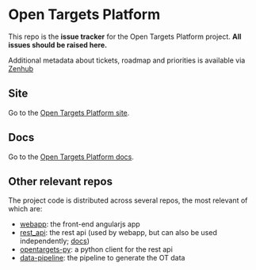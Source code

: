# Open Targets Platform
This repo is the **issue tracker** for the Open Targets Platform project. **All issues should be raised here.**

Additional metadata about tickets, roadmap and priorities is available via [Zenhub](https://www.zenhub.com)

## Site
Go to the [Open Targets Platform site](https://www.targetvalidation.org/).

## Docs
Go to the [Open Targets Platform docs](https://docs.targetvalidation.org/).

## Other relevant repos
The project code is distributed across several repos, the most relevant of which are:
* [webapp](https://github.com/opentargets/webapp): the front-end angularjs app
* [rest_api](https://github.com/opentargets/rest_api): the rest api (used by webapp, but can also be used independently; [docs](http://api.opentargets.io/v3/platform/docs))
* [opentargets-py](https://github.com/opentargets/opentargets-py): a python client for the rest api
* [data-pipeline](https://github.com/opentargets/data_pipeline): the pipeline to generate the OT data
